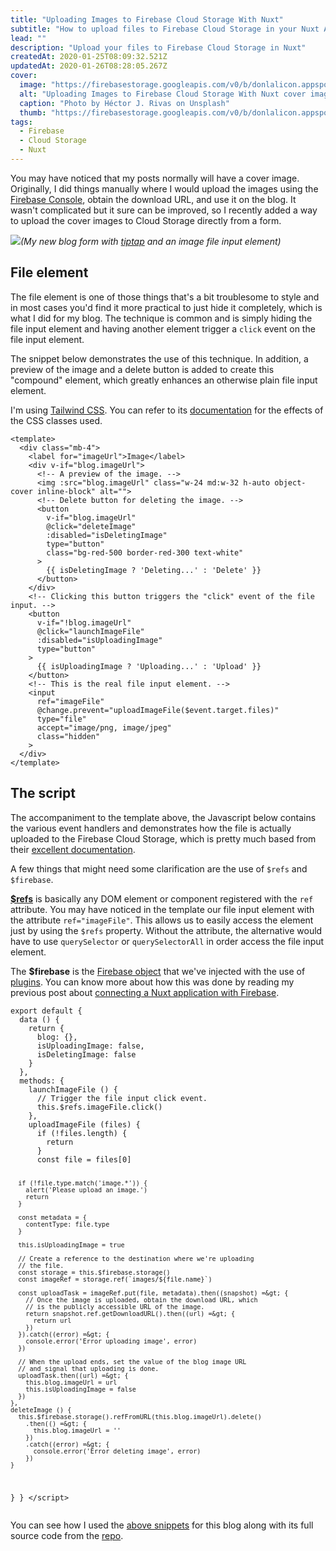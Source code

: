 ```yaml
---
title: "Uploading Images to Firebase Cloud Storage With Nuxt"
subtitle: "How to upload files to Firebase Cloud Storage in your Nuxt Application"
lead: ""
description: "Upload your files to Firebase Cloud Storage in Nuxt"
createdAt: 2020-01-25T08:09:32.521Z
updatedAt: 2020-01-26T08:28:05.267Z
cover: 
  image: "https://firebasestorage.googleapis.com/v0/b/donlalicon.appspot.com/o/images%2Fhector-j-rivas-QNc9tTNHRyI-unsplash.jpg?alt=media&token=f712ef7b-0df8-429b-8a6e-ecb29b3936f0"
  alt: "Uploading Images to Firebase Cloud Storage With Nuxt cover image"
  caption: "Photo by Héctor J. Rivas on Unsplash"
  thumb: "https://firebasestorage.googleapis.com/v0/b/donlalicon.appspot.com/o/images%2Fhector-j-rivas-QNc9tTNHRyI-unsplash_thumb.jpg?alt=media&token=b1a205cd-a659-456f-8783-8096079fe15c"
tags: 
  - Firebase
  - Cloud Storage
  - Nuxt
---
```

<p>You may have noticed that my posts normally will have a cover image. Originally, I did things manually where I would upload the images using the <a href="https://console.firebase.google.com/" rel="noopener noreferrer nofollow">Firebase Console</a>, obtain the download URL, and use it on the blog. It wasn't complicated but it sure can be improved, so I recently added a way to upload the cover images to Cloud Storage directly from a form.</p><p><img src="https://firebasestorage.googleapis.com/v0/b/donlalicon.appspot.com/o/images%2Fblog-form-image-upload.svg?alt=media&amp;token=dfdae6d6-c17b-41c4-9d0f-7875f66b4274"><em>(My new blog form with </em><a href="https://tiptap.scrumpy.io/" rel="noopener noreferrer nofollow"><em>tiptap</em></a><em> and an image file input element)</em></p><h2>File element</h2><p>The file element is one of those things that's a bit troublesome to style and in most cases you'd find it more practical to just hide it completely, which is what I did for my blog. The technique is common and is simply hiding the file input element and having another element trigger a <code>click</code> event on the file input element.</p><p>The snippet below demonstrates the use of this technique. In addition, a preview of the image and a delete button is added to create this "compound" element, which greatly enhances an otherwise plain file input element.</p><p>I'm using <a href="https://tailwindcss.com/" rel="noopener noreferrer nofollow">Tailwind CSS</a>. You can refer to its <a href="https://tailwindcss.com/docs/utility-first" rel="noopener noreferrer nofollow">documentation</a> for the effects of the CSS classes used.</p><pre><code>&lt;template&gt;
  &lt;div class="mb-4"&gt;
    &lt;label for="imageUrl"&gt;Image&lt;/label&gt;
    &lt;div v-if="blog.imageUrl"&gt;
      &lt;!-- A preview of the image. --&gt;
      &lt;img :src="blog.imageUrl" class="w-24 md:w-32 h-auto object-cover inline-block" alt=""&gt;
      &lt;!-- Delete button for deleting the image. --&gt;
      &lt;button
        v-if="blog.imageUrl"
        @click="deleteImage"
        :disabled="isDeletingImage"
        type="button"
        class="bg-red-500 border-red-300 text-white"
      &gt;
        {{ isDeletingImage ? 'Deleting...' : 'Delete' }}
      &lt;/button&gt;
    &lt;/div&gt;
    &lt;!-- Clicking this button triggers the "click" event of the file input. --&gt;
    &lt;button
      v-if="!blog.imageUrl"
      @click="launchImageFile"
      :disabled="isUploadingImage"
      type="button"
    &gt;
      {{ isUploadingImage ? 'Uploading...' : 'Upload' }}
    &lt;/button&gt;
    &lt;!-- This is the real file input element. --&gt;
    &lt;input
      ref="imageFile"
      @change.prevent="uploadImageFile($event.target.files)"
      type="file"
      accept="image/png, image/jpeg"
      class="hidden"
    &gt;
  &lt;/div&gt;
&lt;/template&gt;</code></pre><h2>The script</h2><p>The accompaniment to the template above, the Javascript below contains the various event handlers and demonstrates how the file is actually uploaded to the Firebase Cloud Storage, which is pretty much based from their <a href="https://firebase.google.com/docs/storage/web/upload-files" rel="noopener noreferrer nofollow">excellent documentation</a>.</p><p>A few things that might need some clarification are the use of <code>$refs</code> and <code>$firebase</code>.</p><p><a href="https://vuejs.org/v2/api/#vm-refs" rel="noopener noreferrer nofollow"><strong>$refs</strong></a> is basically any DOM element or component registered with the <code>ref</code> attribute. You may have noticed in the template our file input element with the attribute <code>ref="imageFile"</code>. This allows us to easily access the element just by using the <code>$refs</code> property. Without the attribute, the alternative would have to use <code>querySelector</code> or <code>querySelectorAll</code> in order access the file input element.</p><p>The <strong>$firebase</strong> is the <a href="https://firebase.google.com/docs/web/setup" rel="noopener noreferrer nofollow">Firebase object</a> that we've injected with the use of <a href="https://nuxtjs.org/guide/plugins/" rel="noopener noreferrer nofollow">plugins</a>. You can know more about how this was done by reading my previous post about <a href="https://donlalicon.dev/blog/connecting-universal-nuxtjs-firebase" rel="noopener noreferrer nofollow">connecting a Nuxt application with Firebase</a>.</p><pre><code>export default {
  data () {
    return {
      blog: {},
      isUploadingImage: false,
      isDeletingImage: false
    }
  },
  methods: {
    launchImageFile () {
      // Trigger the file input click event.
      this.$refs.imageFile.click()
    },
    uploadImageFile (files) {
      if (!files.length) {
        return
      }
      const file = files[0]

      if (!file.type.match('image.*')) {
        alert('Please upload an image.')
        return
      }

      const metadata = {
        contentType: file.type
      }

      this.isUploadingImage = true

      // Create a reference to the destination where we're uploading
      // the file.
      const storage = this.$firebase.storage()
      const imageRef = storage.ref(`images/${file.name}`)

      const uploadTask = imageRef.put(file, metadata).then((snapshot) =&gt; {
        // Once the image is uploaded, obtain the download URL, which
        // is the publicly accessible URL of the image.
        return snapshot.ref.getDownloadURL().then((url) =&gt; {
          return url
        })
      }).catch((error) =&gt; {
        console.error('Error uploading image', error)
      })

      // When the upload ends, set the value of the blog image URL
      // and signal that uploading is done.
      uploadTask.then((url) =&gt; {
        this.blog.imageUrl = url
        this.isUploadingImage = false
      })
    },
    deleteImage () {
      this.$firebase.storage().refFromURL(this.blog.imageUrl).delete()
        .then(() =&gt; {
          this.blog.imageUrl = ''
        })
        .catch((error) =&gt; {
          console.error('Error deleting image', error)
        })
    }
  }
}
&lt;/script&gt;</code></pre><p>You can see how I used the <a href="https://github.com/angheloko/donlalicon/blob/master/components/BlogForm.vue" rel="noopener noreferrer nofollow">above snippets</a> for this blog along with its full source code from the <a href="https://github.com/angheloko/donlalicon" rel="noopener noreferrer nofollow">repo</a>.</p>